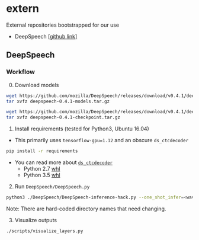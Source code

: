 # extern

External repositories bootstrapped for our use

- DeepSpeech [[github link]](https://github.com/mozilla/DeepSpeech)

## DeepSpeech

### Workflow

0. Download models

  ```bash
  wget https://github.com/mozilla/DeepSpeech/releases/download/v0.4.1/deepspeech-0.4.1-models.tar.gz
  tar xvfz deepspeech-0.4.1-models.tar.gz

  wget https://github.com/mozilla/DeepSpeech/releases/download/v0.4.1/deepspeech-0.4.1-checkpoint.tar.gz
  tar xvfz deepspeech-0.4.1-checkpoint.tar.gz
  ```
1. Install requirements (tested for Python3, Ubuntu 16.04)
  - This primarily uses `tensorflow-gpu=1.12` and an obscure `ds_ctcdecoder`
  ```bash
  pip install -r requirements
  ```
  - You can read more about
    [`ds_ctcdecoder`](https://tools.taskcluster.net/index/project.deepspeech.deepspeech.native_client.master/cpu-ctc)
    - Python 2.7 [whl](https://index.taskcluster.net/v1/task/project.deepspeech.deepspeech.native_client.master.cpu-ctc/artifacts/public/ds_ctcdecoder-0.5.0a1-cp27-cp27m-manylinux1_x86_64.whl)
    - Python 3.5 [whl](https://index.taskcluster.net/v1/task/project.deepspeech.deepspeech.native_client.master.cpu-ctc/artifacts/public/ds_ctcdecoder-0.5.0a1-cp35-cp35m-manylinux1_x86_64.whl)
2. Run `DeepSpeech/DeepSpeech.py` 

  ```bash
  python3 ./DeepSpeech/DeepSpeech-inference-hack.py --one_shot_infer=<wav file>
  ```
  Note: There are hard-coded directory names that need changing.

3. Visualize outputs
  ```bash
  ./scripts/visualize_layers.py
  ```

